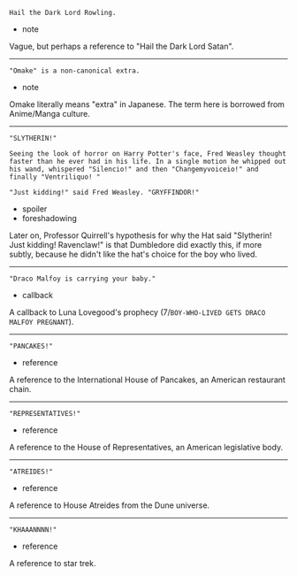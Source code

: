```
Hail the Dark Lord Rowling.
```

* note

Vague, but perhaps a reference to "Hail the Dark Lord Satan".

---

```
"Omake" is a non-canonical extra.
```

* note

Omake literally means "extra" in Japanese.  The term here is borrowed
from Anime/Manga culture.

---

```
"SLYTHERIN!"

Seeing the look of horror on Harry Potter's face, Fred Weasley thought
faster than he ever had in his life. In a single motion he whipped out
his wand, whispered "Silencio!" and then "Changemyvoiceio!" and
finally "Ventriliquo! "

"Just kidding!" said Fred Weasley. "GRYFFINDOR!"
```

* spoiler
* foreshadowing

Later on, Professor Quirrell's hypothesis for why the Hat said
"Slytherin!  Just kidding!  Ravenclaw!" is that Dumbledore did exactly
this, if more subtly, because he didn't like the hat's choice for the
boy who lived.

---

```
"Draco Malfoy is carrying your baby."
```

* callback

A callback to Luna Lovegood's prophecy (7/`BOY-WHO-LIVED GETS DRACO
MALFOY PREGNANT`).

---

```
"PANCAKES!"
```

* reference

A reference to the International House of Pancakes, an American
restaurant chain.

---

```
"REPRESENTATIVES!"
```

* reference

A reference to the House of Representatives, an American legislative
body.

---

```
"ATREIDES!"
```

* reference

A reference to House Atreides from the Dune universe.

---

```
"KHAAANNNN!"
```

* reference

A reference to star trek.
